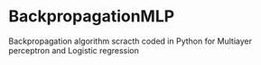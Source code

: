 # BackpropagationMLP
Backpropagation algorithm scracth coded in Python for Multiayer perceptron and Logistic regression
